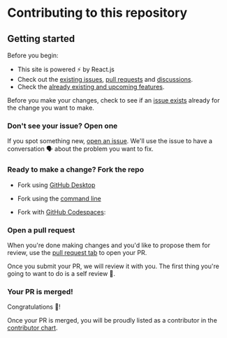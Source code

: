 # Contributing to this repository

## Getting started

Before you begin:

- This site is powered ⚡ by React.js
- Check out the [existing issues](https://github.com/blueedgetechno/win11React/issues), [pull requests](https://github.com/blueedgetechno/win11React/pulls) and [discussions](https://github.com/blueedgetechno/win11React/discussions).
- Check the [already existing and upcoming features](https://github.com/blueedgetechno/win11React#features).

Before you make your changes, check to see if an [issue exists](https://github.com/blueedgetechno/win11React/issues) already for the change you want to make.

### Don't see your issue? Open one

If you spot something new, [open an issue](https://github.com/blueedgetechno/win11React/issues/new/choose). We'll use the issue to have a conversation 🗣 about the problem you want to fix.

### Ready to make a change? Fork the repo

- Fork using [GitHub Desktop](https://docs.github.com/en/desktop/installing-and-configuring-github-desktop/getting-started-with-github-desktop)

- Fork using the [command line](https://docs.github.com/en/get-started/quickstart/fork-a-repo#cloning-your-forked-repository)

- Fork with [GitHub Codespaces](https://github.com/features/codespaces):

### Open a pull request

When you're done making changes and you'd like to propose them for review, use the [pull request tab](https://github.com/blueedgetechno/win11React/pulls) to open your PR.

Once you submit your PR, we will review it with you. The first thing you're going to want to do is a self review 🧾.

### Your PR is merged!

Congratulations 🎊!

Once your PR is merged, you will be proudly listed as a contributor in the [contributor chart](https://github.com/blueedgetechno/win11React/graphs/contributors).
